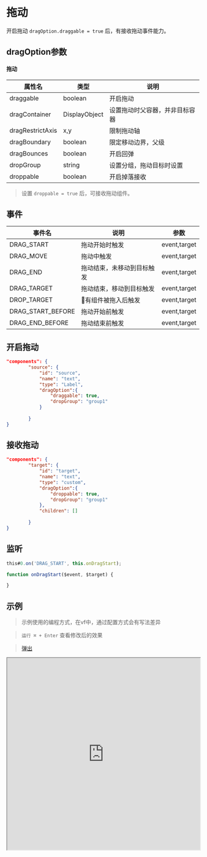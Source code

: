 # 拖动

开启拖动 `dragOption.draggable = true` 后，有接收拖动事件能力。

## dragOption参数

#### 拖动
| 属性名 | 类型 | 说明 |
| --- | --- | --- | 
|  draggable | boolean | 开启拖动 |
|  dragContainer | DisplayObject| 设置拖动时父容器，并非目标容器 |
|  dragRestrictAxis | x,y | 限制拖动轴 |
|  dragBoundary | boolean | 限定移动边界，父级 |
|  dragBounces | boolean | 开启回弹 |
|  dropGroup | string | 设置分组，拖动目标时设置  |
|  droppable | boolean | 开启掉落接收 |

> 设置 `droppable = true` 后，可接收拖动组件。

## 事件

| 事件名  | 说明 | 参数 |
| --- | --- | --- |
|  DRAG_START | 拖动开始时触发 | event,target |
|  DRAG_MOVE | 拖动中触发 | event,target |
|  DRAG_END | 拖动结束，未移动到目标触发 | event,target |
|  DRAG_TARGET | 拖动结束，移动到目标触发 | event,target |
|  DROP_TARGET | 有组件被拖入后触发 | event,target |
|  DRAG_START_BEFORE | 拖动开始前触发 | event,target |
|  DRAG_END_BEFORE | 拖动结束前触发 | event,target |


## 开启拖动

``` json
"components": {
        "source": {
            "id": "source",
            "name": "text",
            "type": "Label",
            "dragOption":{
                "draggable": true,
                "dropGroup": "group1"
            }
            
        }
}
```

## 接收拖动

``` json
"components": {
        "target": {
            "id": "target",
            "name": "text",
            "type": "custom",
            "dragOption":{
                "droppable": true,
                "dropGroup": "group1"
            },
            "children": []
            
        }
}
```

## 监听

``` typescript
this#0.on('DRAG_START', this.onDragStart);

function onDragStart($event, $target) {

}

```

## 示例


> 示例使用的编程方式，在vf中，通过配置方式会有写法差异

> `运行 ⌘ + Enter` 查看修改后的效果

> [弹出](https://vipkid-edu.github.io/vf-gui/play/#example/TestDrag)

<iframe src="https://vipkid-edu.github.io/vf-gui/play/#example/TestDrag" height="500" width="100%"></iframe>

